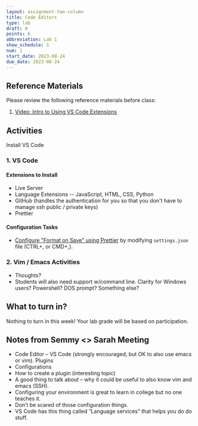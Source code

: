 ```yaml
---
layout: assignment-two-column
title: Code Editors
type: lab
draft: 0
points: 6
abbreviation: Lab 1
show_schedule: 1
num: 1
start_date: 2023-08-24
due_date: 2023-08-24
---
```


## Reference Materials
Please review the following reference materials before class:
1. [Video: Intro to Using VS Code Extensions](https://code.visualstudio.com/docs/introvideos/extend)

## Activities 
Install VS Code

### 1. VS Code

#### Extensions to Install
* Live Server
* Language Extensions -- JavaScript, HTML, CSS, Python
* GitHub (handles the authentication for you so that you don't have to manage ssh public / private keys)
* Prettier

#### Configuration Tasks
* [Configure "Format on Save" using Prettier](https://www.robinwieruch.de/how-to-use-prettier-vscode/) by modifying `settings.json` file (CTRL+, or CMD+,).

### 2. Vim / Emacs Activities
* Thoughts?
* Students will also need support w/command line. Clarity for Windows users? Powershell? DOS prompt? Something else?

## What to turn in?
Nothing to turn in this week! Your lab grade will be based on participation.


## Notes from Semmy <> Sarah Meeting
* Code Editor – VS Code (strongly encouraged, but OK to also use emacs or vim).
Plugins
* Configurations
* How to create a plugin (interesting topic)
* A good thing to talk about – why it could be useful to also know vim and emacs (SSH).
* Configuring your environment is great to learn in college but no one teaches it.
* Don’t be scared of those configuration things.
* VS Code has this thing called “Language services” that helps you do do stuff.
